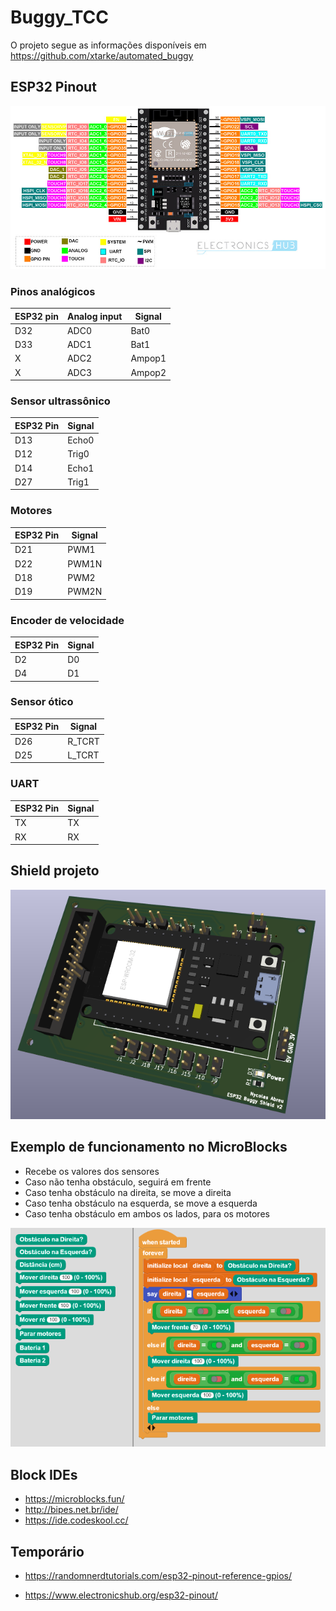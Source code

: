 # Buggy_TCC

O projeto segue as informações disponíveis em https://github.com/xtarke/automated_buggy

## ESP32 Pinout

![ESP32 Pinout](./images/ESP32_Pinout.jpg "ESP32 Pinout")

### Pinos analógicos

| ESP32 pin | Analog input | Signal |
| --------- | ------------ | ------ |
| D32       | ADC0         | Bat0   |
| D33       | ADC1         | Bat1   |
| X         | ADC2         | Ampop1 |
| X         | ADC3         | Ampop2 |

### Sensor ultrassônico

| ESP32 Pin | Signal |
| --------- | ------ |
| D13       | Echo0  |
| D12       | Trig0  |
| D14       | Echo1  |
| D27       | Trig1  |

### Motores

| ESP32 Pin | Signal |
| --------- | ------ |
| D21       | PWM1   |
| D22       | PWM1N  |
| D18       | PWM2   |
| D19       | PWM2N  |

### Encoder de velocidade

| ESP32 Pin | Signal |
| --------- | ------ |
| D2        | D0     |
| D4        | D1     |

### Sensor ótico

| ESP32 Pin | Signal |
| --------- | ------ |
| D26       | R_TCRT |
| D25       | L_TCRT |

### UART

| ESP32 Pin | Signal |
| --------- | ------ |
| TX        | TX     |
| RX        | RX     |

## Shield projeto

![Shield](./images/shield.png "Shield")

## Exemplo de funcionamento no MicroBlocks

- Recebe os valores dos sensores
- Caso não tenha obstáculo, seguirá em frente
- Caso tenha obstáculo na direita, se move a direita
- Caso tenha obstáculo na esquerda, se move a esquerda
- Caso tenha obstáculo em ambos os lados, para os motores

![Seguir Linha](./images/Exemplo%20seguidor%20de%20linha.png "Seguir Linha")

## Block IDEs

- https://microblocks.fun/
- http://bipes.net.br/ide/
- https://ide.codeskool.cc/

## Temporário

- https://randomnerdtutorials.com/esp32-pinout-reference-gpios/

- https://www.electronicshub.org/esp32-pinout/
